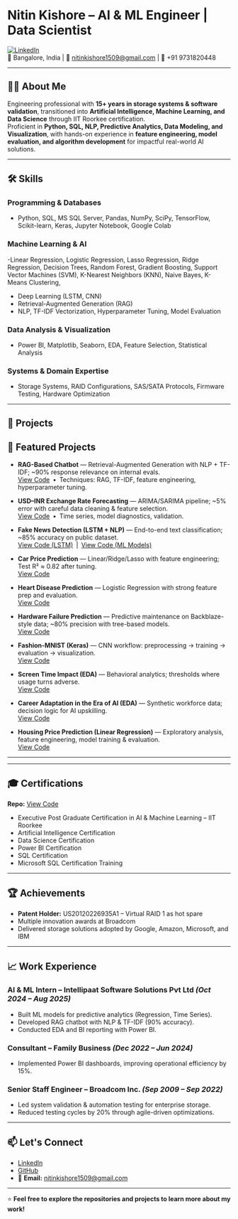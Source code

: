 # Nitin Kishore – AI & ML Engineer | Data Scientist

[![LinkedIn](https://img.shields.io/badge/LinkedIn-Profile-blue)](https://www.linkedin.com/in/nitinkishore1509/)  
📍 Bangalore, India | 📧 nitinkishore1509@gmail.com | 📱 +91 9731820448  

---

## 👨‍💻 About Me
Engineering professional with **15+ years in storage systems & software validation**, transitioned into **Artificial Intelligence, Machine Learning, and Data Science** through IIT Roorkee certification.  
Proficient in **Python, SQL, NLP, Predictive Analytics, Data Modeling, and Visualization**, with hands-on experience in **feature engineering, model evaluation, and algorithm development** for impactful real-world AI solutions.

---

## 🛠 Skills

### Programming & Databases
- Python, SQL, MS SQL Server, Pandas, NumPy, SciPy, TensorFlow, Scikit-learn, Keras, Jupyter Notebook, Google Colab

### Machine Learning & AI

 -Linear Regression, Logistic Regression, Lasso Regression, Ridge Regression, Decision Trees, Random Forest, Gradient Boosting, Support Vector Machines
 (SVM), K-Nearest Neighbors (KNN), Naive Bayes, K-Means Clustering, 
- Deep Learning (LSTM, CNN)  
- Retrieval-Augmented Generation (RAG)  
- NLP, TF-IDF Vectorization, Hyperparameter Tuning, Model Evaluation

### Data Analysis & Visualization
- Power BI, Matplotlib, Seaborn, EDA, Feature Selection, Statistical Analysis

### Systems & Domain Expertise
- Storage Systems, RAID Configurations, SAS/SATA Protocols, Firmware Testing, Hardware Optimization

---

## 📂 Projects

## 🔭 Featured Projects

- **RAG-Based Chatbot** — Retrieval-Augmented Generation with NLP + TF-IDF; ~90% response relevance on internal evals.  
  [View Code](https://github.com/nitinkishore1509/ChatBot/tree/main) • Techniques: RAG, TF-IDF, feature engineering, hyperparameter tuning.

- **USD–INR Exchange Rate Forecasting** — ARIMA/SARIMA pipeline; ~5% error with careful data cleaning & feature selection.  
  [View Code](https://github.com/nitinkishore1509/Currency-Exchange-Rate-Forecasting-USD-INR-/tree/main) • Time series, model diagnostics, validation.

- **Fake News Detection (LSTM + NLP)** — End-to-end text classification; ~85% accuracy on public dataset.  
  [View Code (LSTM)](https://github.com/nitinkishore1509/Fake-News-Prediction-NLP_LSTM/tree/main) | [View Code (ML Models)](https://github.com/nitinkishore1509/Fake-News-Prediction-using-NLP-and-Classification-ML-Models/tree/main)

- **Car Price Prediction** — Linear/Ridge/Lasso with feature engineering; Test R² ≈ 0.82 after tuning.  
  [View Code](https://github.com/nitinkishore1509/Car-Price-Prediction-using-Linear-Ridge-and-Lasso-Regression/tree/main)

- **Heart Disease Prediction** — Logistic Regression with strong feature prep and evaluation.  
  [View Code](https://github.com/nitinkishore1509/Heart-Disease-Classification/tree/main)

- **Hardware Failure Prediction** — Predictive maintenance on Backblaze-style data; ~80% precision with tree-based models.  
  [View Code](https://github.com/nitinkishore1509/Hardware-Failure-Prediction/tree/main)

- **Fashion-MNIST (Keras)** — CNN workflow: preprocessing → training → evaluation → visualization.  
  [View Code](https://github.com/nitinkishore1509/Fashion-MNIST-DL-Keras/tree/main)

- **Screen Time Impact (EDA)** — Behavioral analytics; thresholds where usage turns adverse.  
  [View Code](https://github.com/nitinkishore1509/ScreenTime_Impact-on-Indian-Kids/tree/main)

- **Career Adaptation in the Era of AI (EDA)** — Synthetic workforce data; decision logic for AI upskilling.  
  [View Code](https://github.com/nitinkishore1509/career_adaptation_in_the_era_of_AI_automation/tree/main)

- **Housing Price Prediction (Linear Regression)** — Exploratory analysis, feature engineering, model training & evaluation.  
  [View Code](https://github.com/nitinkishore1509/House-Price-Prediction/tree/main)

---

---

## 🎓 Certifications
**Repo:** [View Code](https://github.com/nitinkishore1509/Certifications/tree/main)
- Executive Post Graduate Certification in AI & Machine Learning – IIT Roorkee  
- Artificial Intelligence Certification  
- Data Science Certification  
- Power BI Certification  
- SQL Certification  
- Microsoft SQL Certification Training  

---

## 🏆 Achievements
- **Patent Holder:** US20120226935A1 – Virtual RAID 1 as hot spare  
- Multiple innovation awards at Broadcom  
- Delivered storage solutions adopted by Google, Amazon, Microsoft, and IBM  

---

## 📈 Work Experience

### **AI & ML Intern** – Intellipaat Software Solutions Pvt Ltd *(Oct 2024 – Aug 2025)*  
- Built ML models for predictive analytics (Regression, Time Series).  
- Developed RAG chatbot with NLP & TF-IDF (90% accuracy).  
- Conducted EDA and BI reporting with Power BI.

### **Consultant** – Family Business *(Dec 2022 – Jun 2024)*  
- Implemented Power BI dashboards, improving operational efficiency by 15%.

### **Senior Staff Engineer** – Broadcom Inc. *(Sep 2009 – Sep 2022)*  
- Led system validation & automation testing for enterprise storage.  
- Reduced testing cycles by 20% through agile-driven optimizations.

---

## 📫 Let's Connect
- [LinkedIn](https://www.linkedin.com/in/nitinkishore1509/)  
- [GitHub](https://github.com/nitinkishore1509)  
- 📧 **Email:** nitinkishore1509@gmail.com  

---
⭐ **Feel free to explore the repositories and projects to learn more about my work!**
